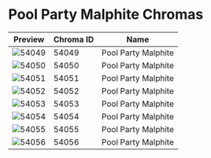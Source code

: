 # Pool Party Malphite Chromas



| Preview | Chroma ID | Name |
|---------|-----------|------|
| ![54049](https://raw.communitydragon.org/latest/plugins/rcp-be-lol-game-data/global/default/v1/champion-chroma-images/54/54049.png) | 54049 | Pool Party Malphite |
| ![54050](https://raw.communitydragon.org/latest/plugins/rcp-be-lol-game-data/global/default/v1/champion-chroma-images/54/54050.png) | 54050 | Pool Party Malphite |
| ![54051](https://raw.communitydragon.org/latest/plugins/rcp-be-lol-game-data/global/default/v1/champion-chroma-images/54/54051.png) | 54051 | Pool Party Malphite |
| ![54052](https://raw.communitydragon.org/latest/plugins/rcp-be-lol-game-data/global/default/v1/champion-chroma-images/54/54052.png) | 54052 | Pool Party Malphite |
| ![54053](https://raw.communitydragon.org/latest/plugins/rcp-be-lol-game-data/global/default/v1/champion-chroma-images/54/54053.png) | 54053 | Pool Party Malphite |
| ![54054](https://raw.communitydragon.org/latest/plugins/rcp-be-lol-game-data/global/default/v1/champion-chroma-images/54/54054.png) | 54054 | Pool Party Malphite |
| ![54055](https://raw.communitydragon.org/latest/plugins/rcp-be-lol-game-data/global/default/v1/champion-chroma-images/54/54055.png) | 54055 | Pool Party Malphite |
| ![54056](https://raw.communitydragon.org/latest/plugins/rcp-be-lol-game-data/global/default/v1/champion-chroma-images/54/54056.png) | 54056 | Pool Party Malphite |